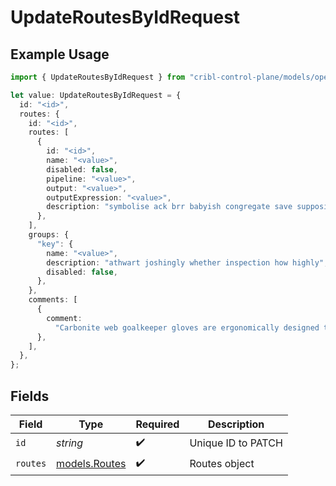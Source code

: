 # UpdateRoutesByIdRequest

## Example Usage

```typescript
import { UpdateRoutesByIdRequest } from "cribl-control-plane/models/operations";

let value: UpdateRoutesByIdRequest = {
  id: "<id>",
  routes: {
    id: "<id>",
    routes: [
      {
        id: "<id>",
        name: "<value>",
        disabled: false,
        pipeline: "<value>",
        output: "<value>",
        outputExpression: "<value>",
        description: "symbolise ack brr babyish congregate save supposing",
      },
    ],
    groups: {
      "key": {
        name: "<value>",
        description: "athwart joshingly whether inspection how highly",
        disabled: false,
      },
    },
    comments: [
      {
        comment:
          "Carbonite web goalkeeper gloves are ergonomically designed to give easy fit",
      },
    ],
  },
};
```

## Fields

| Field                                   | Type                                    | Required                                | Description                             |
| --------------------------------------- | --------------------------------------- | --------------------------------------- | --------------------------------------- |
| `id`                                    | *string*                                | :heavy_check_mark:                      | Unique ID to PATCH                      |
| `routes`                                | [models.Routes](../../models/routes.md) | :heavy_check_mark:                      | Routes object                           |